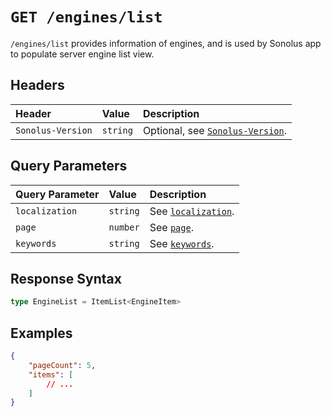 # `GET /engines/list`

`/engines/list` provides information of engines, and is used by Sonolus app to populate server engine list view.

## Headers

| Header            | Value    | Description                                                    |
| :---------------- | :------- | :------------------------------------------------------------- |
| `Sonolus-Version` | `string` | Optional, see [`Sonolus-Version`](../headers/sonolus-version). |

## Query Parameters

| Query Parameter | Value    | Description                                             |
| :-------------- | :------- | :------------------------------------------------------ |
| `localization`  | `string` | See [`localization`](../query-parameters/localization). |
| `page`          | `number` | See [`page`](../query-parameters/page).                 |
| `keywords`      | `string` | See [`keywords`](../query-parameters/keywords).         |

## Response Syntax

```ts
type EngineList = ItemList<EngineItem>
```

## Examples

```json
{
    "pageCount": 5,
    "items": [
        // ...
    ]
}
```
